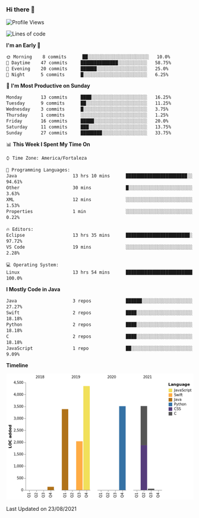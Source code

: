 ### Hi there 👋

<!--
**samuelpsouza/samuelpsouza** is a ✨ _special_ ✨ repository because its `README.md` (this file) appears on your GitHub profile.

Here are some ideas to get you started:

- 🔭 I’m currently working on ...
- 🌱 I’m currently learning ...
- 👯 I’m looking to collaborate on ...
- 🤔 I’m looking for help with ...
- 💬 Ask me about ...
- 📫 How to reach me: ...
- 😄 Pronouns: ...
- ⚡ Fun fact: ...
-->

<!--START_SECTION:waka-->
![Profile Views](http://img.shields.io/badge/Profile%20Views-17-blue)

![Lines of code](https://img.shields.io/badge/From%20Hello%20World%20I%27ve%20Written-16995%20lines%20of%20code-blue)

**I'm an Early 🐤** 

```text
🌞 Morning    8 commits      ██░░░░░░░░░░░░░░░░░░░░░░░   10.0% 
🌆 Daytime    47 commits     ██████████████░░░░░░░░░░░   58.75% 
🌃 Evening    20 commits     ██████░░░░░░░░░░░░░░░░░░░   25.0% 
🌙 Night      5 commits      █░░░░░░░░░░░░░░░░░░░░░░░░   6.25%

```
📅 **I'm Most Productive on Sunday** 

```text
Monday       13 commits     ████░░░░░░░░░░░░░░░░░░░░░   16.25% 
Tuesday      9 commits      ██░░░░░░░░░░░░░░░░░░░░░░░   11.25% 
Wednesday    3 commits      █░░░░░░░░░░░░░░░░░░░░░░░░   3.75% 
Thursday     1 commits      ░░░░░░░░░░░░░░░░░░░░░░░░░   1.25% 
Friday       16 commits     █████░░░░░░░░░░░░░░░░░░░░   20.0% 
Saturday     11 commits     ███░░░░░░░░░░░░░░░░░░░░░░   13.75% 
Sunday       27 commits     ████████░░░░░░░░░░░░░░░░░   33.75%

```


📊 **This Week I Spent My Time On** 

```text
⌚︎ Time Zone: America/Fortaleza

💬 Programming Languages: 
Java                     13 hrs 10 mins      ███████████████████████░░   94.61% 
Other                    30 mins             █░░░░░░░░░░░░░░░░░░░░░░░░   3.63% 
XML                      12 mins             ░░░░░░░░░░░░░░░░░░░░░░░░░   1.53% 
Properties               1 min               ░░░░░░░░░░░░░░░░░░░░░░░░░   0.22%

🔥 Editors: 
Eclipse                  13 hrs 35 mins      ████████████████████████░   97.72% 
VS Code                  19 mins             ░░░░░░░░░░░░░░░░░░░░░░░░░   2.28%

💻 Operating System: 
Linux                    13 hrs 54 mins      █████████████████████████   100.0%

```

**I Mostly Code in Java** 

```text
Java                     3 repos             ██████░░░░░░░░░░░░░░░░░░░   27.27% 
Swift                    2 repos             ████░░░░░░░░░░░░░░░░░░░░░   18.18% 
Python                   2 repos             ████░░░░░░░░░░░░░░░░░░░░░   18.18% 
C                        2 repos             ████░░░░░░░░░░░░░░░░░░░░░   18.18% 
JavaScript               1 repo              ██░░░░░░░░░░░░░░░░░░░░░░░   9.09%

```


**Timeline**

![Chart not found](https://raw.githubusercontent.com/samuelpsouza/samuelpsouza/main/charts/bar_graph.png) 


 Last Updated on 23/08/2021
<!--END_SECTION:waka-->